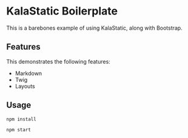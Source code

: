 # KalaStatic Boilerplate

This is a barebones example of using KalaStatic, along with Bootstrap.

## Features

This demonstrates the following features:

- Markdown
- Twig
- Layouts

## Usage

```
npm install
```

```
npm start
```
